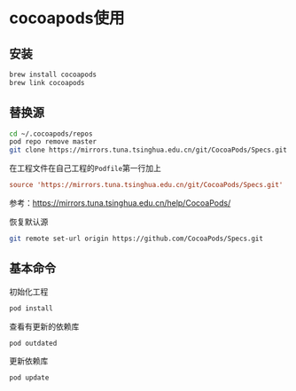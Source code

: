 # cocoapods使用



## 安装

```bash
brew install cocoapods
brew link cocoapods
```

## 替换源

```bash
cd ~/.cocoapods/repos 
pod repo remove master
git clone https://mirrors.tuna.tsinghua.edu.cn/git/CocoaPods/Specs.git master
```

在工程文件在自己工程的`Podfile`第一行加上

```conf
source 'https://mirrors.tuna.tsinghua.edu.cn/git/CocoaPods/Specs.git'
```

参考：https://mirrors.tuna.tsinghua.edu.cn/help/CocoaPods/

恢复默认源

```bash
git remote set-url origin https://github.com/CocoaPods/Specs.git
```





## 基本命令

初始化工程

```bash
pod install
```

查看有更新的依赖库

```
pod outdated
```

更新依赖库

```
pod update
```



